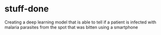 # stuff-done
Creating a deep learning model that is able to tell if a patient is infected with malaria parasites from the spot that was bitten using a smartphone
